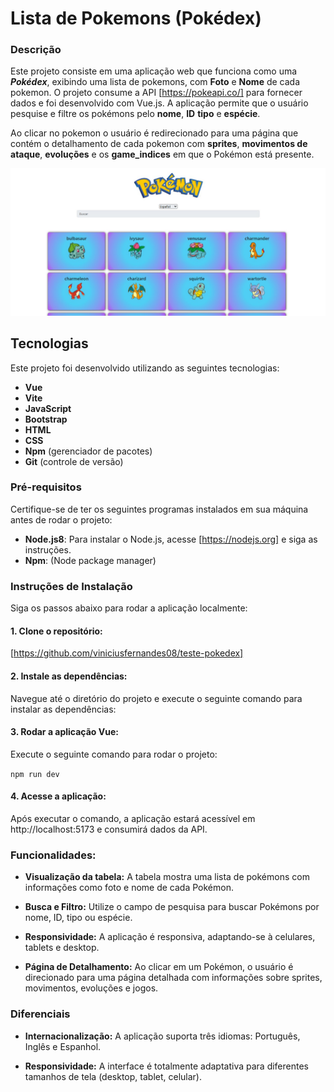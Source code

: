 # Lista de Pokemons (Pokédex)

### Descrição

Este projeto consiste em uma aplicação web que funciona como uma ***Pokédex***, exibindo uma lista de pokemons, com **Foto** e **Nome** de cada pokemon. O projeto consume a API [https://pokeapi.co/] para fornecer dados e foi desenvolvido com Vue.js. A aplicação permite que o usuário pesquise e filtre os pokémons pelo **nome**, **ID** **tipo** e **espécie**. 

Ao clicar no pokemon o usuário é redirecionado para uma página que contém o detalhamento de cada pokemon com **sprites**, **movimentos de ataque**, **evoluções** e os **game_indices** em que o Pokémon está presente.

![Print da aplicação](./src/assets/projeto-pokedex.jpg)

## Tecnologias

Este projeto foi desenvolvido utilizando as seguintes tecnologias:

- **Vue** 
- **Vite**
- **JavaScript**
- **Bootstrap**
- **HTML**
- **CSS**
- **Npm** (gerenciador de pacotes)
- **Git** (controle de versão)

### Pré-requisitos

Certifique-se de ter os seguintes programas instalados em sua máquina antes de rodar o projeto:
- **Node.js8**: Para instalar o Node.js, acesse [https://nodejs.org] e siga as instruções.
- **Npm**: (Node package manager)

### Instruções de Instalação

Siga os passos abaixo para rodar a aplicação localmente:

#### 1. Clone o repositório:

[https://github.com/viniciusfernandes08/teste-pokedex]

#### 2. Instale as dependências: 

Navegue até o diretório do projeto e execute o seguinte comando para instalar as dependências:

####  3. Rodar a aplicação Vue:
Execute o seguinte comando para rodar o projeto:

`npm run dev`

#### 4. Acesse a aplicação: 
Após executar o comando, a aplicação estará acessível em http://localhost:5173 e consumirá dados da API.

### Funcionalidades:

- **Visualização da tabela:** A tabela mostra uma lista de pokémons com informações como foto e nome de cada Pokémon.

- **Busca e Filtro:** Utilize o campo de pesquisa para buscar Pokémons por nome, ID, tipo ou espécie.

- **Responsividade:** A aplicação é responsiva, adaptando-se à celulares, tablets e desktop.

- **Página de Detalhamento:** Ao clicar em um Pokémon, o usuário é direcionado para uma página detalhada com informações sobre sprites, movimentos, evoluções e jogos.

### Diferenciais

- **Internacionalização:** A aplicação suporta três idiomas: Português, Inglês e Espanhol.

- **Responsividade:** A interface é totalmente adaptativa para diferentes tamanhos de tela (desktop, tablet, celular).